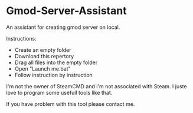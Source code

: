 # Gmod-Server-Assistant
An assistant for creating gmod server on local.

Instructions:
<ul>
  <li>Create an empty folder</li>
  <li>Download this repertory</li>
  <li>Drag all files into the empty folder</li>
  <li>Open "Launch me.bat"</li>
  <li>Follow instruction by instruction</li>
</ul> 


I'm not the owner of SteamCMD and i'm not associated with Steam.
I juste love to program some usefull tools like that.

If you have problem with this tool please contact me.
